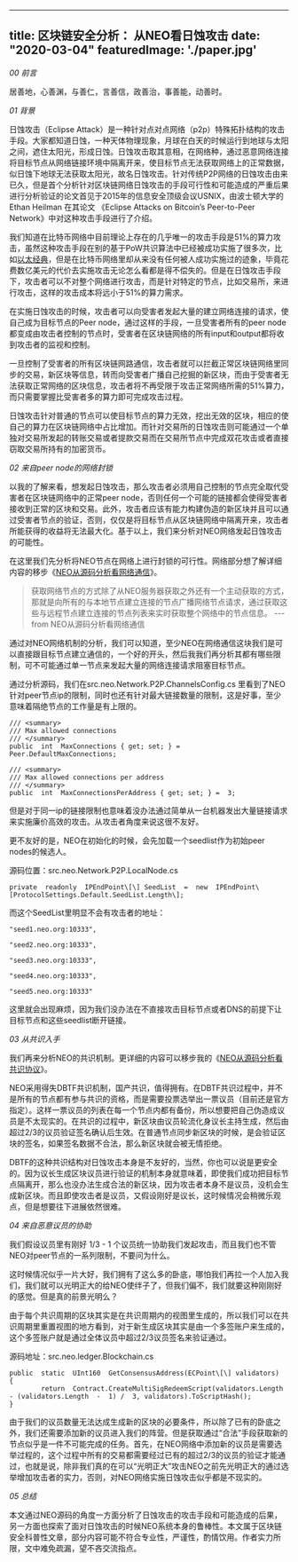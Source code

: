 
---
title: 区块链安全分析： 从NEO看日蚀攻击
date: "2020-03-04"
featuredImage: './paper.jpg'
---

*00 前言*

居善地，心善渊，与善仁，言善信，政善治，事善能，动善时。

*01 背景*

日蚀攻击（Eclipse Attack）是一种针对点对点网络（p2p）特殊拓扑结构的攻击手段。大家都知道日蚀，一种天体物理现象，月球在白天的时候运行到地球与太阳之间，遮住太阳光，形成日蚀。日蚀攻击取其意相，在网络种，通过恶意网络连接将目标节点从网络链接环境中隔离开来，使目标节点无法获取网络上的正常数据，似日蚀下地球无法获取太阳光，故名日蚀攻击。针对传统P2P网络的日蚀攻击由来已久，但是首个分析针对区块链网络日蚀攻击的手段可行性和可能造成的严重后果进行分析验证的论文首见于2015年的信息安全顶级会议USNIX，由波士顿大学的 Ethan Heilman 在其论文 《Eclipse Attacks on Bitcoin’s Peer-to-Peer Network》中对这种攻击手段进行了介绍。

我们知道在比特币网络中目前理论上存在的几乎唯一的攻击手段是51%的算力攻击，虽然这种攻击手段在别的基于PoW共识算法中已经被成功实施了很多次，比如[以太经典](https://bravenewcoin.com/insights/etc-51-attack-what-happened-and-how-it-was-stopped)，但是在比特币网络里却从来没有任何被人成功实施过的迹象，毕竟花费数亿美元的代价去实施攻击无论怎么看都是得不偿失的。但是在日蚀攻击手段下，攻击者可以不对整个网络进行攻击，而是针对特定的节点，比如交易所，来进行攻击，这样的攻击成本将远小于51%的算力需求。

在实施日蚀攻击的时候，攻击者可以向受害者发起大量的建立网络连接的请求，使自己成为目标节点的Peer node，通过这样的手段，一旦受害者所有的peer node都变成由攻击者控制的节点时，受害者在区块链网络的所有input和output都将收到攻击者的监视和控制。

一旦控制了受害者的所有区块链网路通信，攻击者就可以拦截正常区块链网络里同步的交易，新区块等信息，转而向受害者广播自己挖掘的新区块，而由于受害者无法获取正常网络的区块信息，攻击者将不再受限于攻击正常网络所需的51%算力，而只需要掌握比受害者多的算力即可完成攻击过程。

日蚀攻击针对普通的节点可以使目标节点的算力无效，挖出无效的区块，相应的使自己的算力在区块链网络中占比增加。而针对交易所的日蚀攻击则可能通过一个单独对交易所发起的转账交易或者提款交易而在交易所节点中完成双花攻击或者直接窃取交易所持有的加密货币。

*02 来自peer node的网络封锁*

以我的了解来看，想发起日蚀攻击，那么攻击者必须用自己控制的节点完全取代受害者在区块链网络中的正常peer node，否则任何一个可能的链接都会使得受害者接收到正常的区块和交易。此外，攻击者应该有能力构建伪造的新区块并且可以通过受害者节点的验证，否则，仅仅是将目标节点从区块链网络中隔离开来，攻击者所能获得的收益将无法最大化。基于以上，我们来分析对NEO网络发起日蚀攻击的可能性。

在这里我们先分析将NEO节点在网络上进行封锁的可行性。网络部分想了解详细内容的移步《[NEO从源码分析看网络通信](https://my.oschina.net/u/2276921/blog/1622015)》。

> 获取网络节点的方式除了从NEO服务器获取之外还有一个主动获取的方式，那就是向所有的与本地节点建立连接的节点广播网络节点请求，通过获取这些与远程节点建立连接的节点列表来实时获取整个网络中的节点信息。 --- from NEO从源码分析看网络通信

通过对NEO网络机制的分析，我们可以知道，至少NEO在网络通信这块我们是可以直接跟目标节点建立通信的，一个好的开头，然后我我们再分析其都有哪些限制，可不可能通过单一节点来发起大量的网络连接请求阻塞目标节点。

通过分析源码，我们在src.neo.Network.P2P.ChannelsConfig.cs 里看到了NEO针对peer节点ip的限制，同时也还有针对最大链接数量的限制，这是好事，至少意味着隔绝节点的工作量是有上限的。

```
/// <summary>
/// Max allowed connections
/// </summary>
public  int  MaxConnections { get; set; } =  Peer.DefaultMaxConnections;

/// <summary>
/// Max allowed connections per address
/// </summary>
public  int  MaxConnectionsPerAddress { get; set; } =  3;
```

但是对于同一ip的链接限制也意味着没办法通过简单从一台机器发出大量链接请求来实施廉价高效的攻击。从攻击者角度来说这很不友好。

更不友好的是，NEO在初始化的时候，会先加载一个seedlist作为初始peer nodes的候选人。

源码位置：src.neo.Network.P2P.LocalNode.cs

```
private  readonly  IPEndPoint\[\] SeedList  =  new  IPEndPoint\[ProtocolSettings.Default.SeedList.Length\];
```

而这个SeedList里明显不会有攻击者的地址：

```
"seed1.neo.org:10333",

"seed2.neo.org:10333",

"seed3.neo.org:10333",

"seed4.neo.org:10333",

"seed5.neo.org:10333"
```

这里就会出现麻烦，因为我们没办法在不直接攻击目标节点或者DNS的前提下让目标节点和这些seedlist断开链接。


*03 从共识入手*

我们再来分析NEO的共识机制。更详细的内容可以移步我的《[NEO从源码分析看共识协议](https://my.oschina.net/u/2276921/blog/1621870)》。

NEO采用得失DBTF共识机制，国产共识，值得拥有。在DBTF共识过程中，并不是所有的节点都有参与共识的资格，而是需要投票选举出一票议员（目前还是官方指定）。这样一票议员的列表在每一个节点内都有备份，所以想要把自己伪造成议员是不太现实的。在共识的过程中，新区块由议员轮流化身议长主持生成，然后由超过2/3的议员验证签名确认后生效。在普通节点同步新区块的时候，是会验证区块的签名，如果签名数据不合法，那么新区块就会被无情拒绝。

DBTF的这种共识结构对日蚀攻击本身是不友好的，当然，你也可以说是更安全的。因为议长生成区块议员进行验证的机制本身就意味着，即使我们成功把目标节点隔离开，那么也没办法生成合法的新区块，因为攻击者本身不是议员，没机会生成新区块。而且即使攻击者是议员，又假设刚好是议长，这时候情况会稍微乐观点，但是想要往下进展依然很难。

*04 来自恶意议员的协助*

我们假设议员里有刚好 1/3 - 1 个议员统一协助我们发起攻击，而且我们也不管NEO对peer节点的一系列限制，不要问为什么。

这时候情况似乎一片大好，我们拥有了这么多的卧底，哪怕我们再拉一个人加入我们，我们就可以光明正大的给NEO使绊子了，但我们偏不，我们就要这种刚刚好的感觉。但是真的前景光明么？

由于每个共识周期的区块其实是在共识周期内的视图里生成的，所以我们可以在共识周期里重置视图的地方看到，对于新生成区块其实是由一个多签账户来生成的，这个多签账户就是通过全体议员中超过2/3议员签名来验证通过。

源码地址：src.neo.ledger.Blockchain.cs

```
public  static  UInt160  GetConsensusAddress(ECPoint\[\] validators)
{
		return  Contract.CreateMultiSigRedeemScript(validators.Length  - (validators.Length  -  1) /  3, validators).ToScriptHash();
}
```

由于我们的议员数量无法达成生成新的区块的必要条件，所以除了已有的卧底之外，我们还需要添加新的议员进入我们的阵营。但是获取通过“合法”手段获取新的节点似乎是一件不可能完成的任务。首先，在NEO网络中添加新的议员是需要选举过程的，这个过程中所有的交易都需要经过已有的超过2/3的议员的验证才能通过，也就是说，除非我们真的在可以“光明正大”攻击NEO之前先光明正大的通过选举增加攻击者的实力，否则，对NEO网络实施日蚀攻击似乎都是不现实的。

*05 总结*

本文通过NEO源码的角度一方面分析了日蚀攻击的攻击手段和可能造成的后果，另一方面也探索了面对日蚀攻击的时候NEO系统本身的鲁棒性。本文属于区块链安全科普性文章，部分内容可能不符合专业性，严谨性，酌情饮用。作者实力所限，文中难免疏漏，望不吝交流指点。



